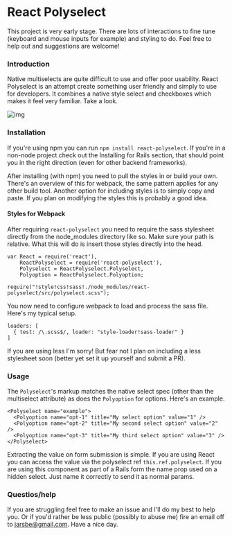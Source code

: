 React Polyselect
================

This project is very early stage. There are lots of interactions to fine tune (keyboard and mouse inputs for example) and styling to do. Feel free to help out and suggestions are welcome! 

### Introduction

Native multiselects are quite difficult to use and offer poor usability. React Polyselect is an attempt create something user friendly and simply to use for developers. It combines a native style select and checkboxes which makes it feel very familiar. Take a look.

![img](http://i.imgur.com/bhxpA3Q.gif?1)

### Installation

If you're using npm you can run `npm install react-polyselect`. If you're in a non-node project check out the Installing for Rails section, that should point you in the right direction (even for other backend frameworks).

After installing (with npm) you need to pull the styles in or build your own. There's an overview of this for webpack, the same pattern applies for any other build tool. Another option for including styles is to simply copy and paste. If you plan on modifying the styles this is probably a good idea.

#### Styles for Webpack

After requiring `react-polyselect` you need to require the sass stylesheet directly from the node_modules directory like so. Make sure your path is relative. What this will do is insert those styles directly into the head.

```
var React = require('react'),
    ReactPolyselect = require('react-polyselect'),
    Polyselect = ReactPolyselect.Polyselect,
    Polyoption = ReactPolyselect.Polyoption;

require("!style!css!sass!./node_modules/react-polyselect/src/polyselect.scss");
```

You now need to configure webpack to load and process the sass file. Here's my typical setup.

```
loaders: [
  { test: /\.scss$/, loader: "style-loader!sass-loader" }
]
```
If you are using less I'm sorry! But fear not I plan on including a less stylesheet soon (better yet set it up yourself and submit a PR).

### Usage

The `Polyselect`'s markup matches the native select spec (other than the multiselect attribute) as does the `Polyoption` for options. Here's an example.

```
<Polyselect name="example">
  <Polyoption name="opt-1" title="My select option" value="1" />
  <Polyoption name="opt-2" title="My second select option" value="2" />
  <Polyoption name="opt-3" title="My third select option" value="3" />
</Polyselect>
```
Extracting the value on form submission is simple. If you are using React you can access the value via the polyselect ref `this.ref.polyselect`. If you are using this component as part of a Rails form the name prop used on a hidden select. Just name it correctly to send it as normal params.

### Questios/help

If you are struggling feel free to make an issue and I'll do my best to help you. Or if you'd rather be less public (possibly to abuse me) fire an email off to jarsbe@gmail.com. Have a nice day.
